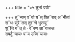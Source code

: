 +++
title = "०५ तुभ्यं पयो"

+++
तु᳓भ्यम् प᳓यो य᳓त् पित᳓राव् अ᳓नीतां  
रा᳓धः सुरे᳓तस् तुर᳓णे भुरण्यू᳓  
शु᳓चि य᳓त् ते · रे᳓क्ण आ᳓यजन्त  
सबर्दु᳓घायाः प᳓य उस्रि᳓यायाः